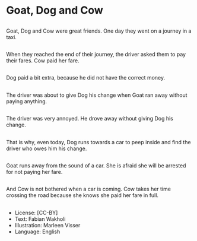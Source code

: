 # Goat, Dog and Cow

##
Goat, Dog and Cow
were great friends. One
day they went on a
journey in a taxi.

##
When they reached the
end of their journey, the
driver asked them to
pay their fares. Cow
paid her fare.

##
Dog paid a bit extra,
because he did not
have the correct money.

##
The driver was about to
give Dog his change
when Goat ran away
without paying
anything.

##
The driver was very
annoyed. He drove
away without giving
Dog his change.

##
That is why, even
today, Dog runs
towards a car to peep
inside and find the
driver who owes him his
change.

##
Goat runs away from
the sound of a car. She
is afraid she will be
arrested for not paying
her fare.

##
And Cow is not
bothered when a car is
coming. Cow takes her
time crossing the road
because she knows she
paid her fare in full.

##
* License: [CC-BY]
* Text: Fabian Wakholi
* Illustration: Marleen Visser
* Language: English
